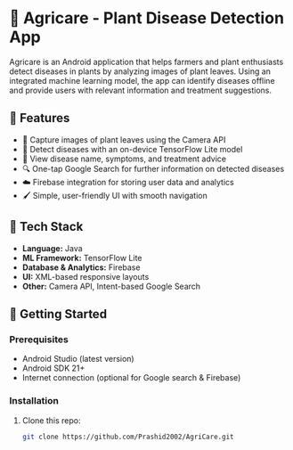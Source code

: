 # 🌿 Agricare - Plant Disease Detection App

Agricare is an Android application that helps farmers and plant enthusiasts detect diseases in plants by analyzing images of plant leaves. Using an integrated machine learning model, the app can identify diseases offline and provide users with relevant information and treatment suggestions.

## 📱 Features

- 📸 Capture images of plant leaves using the Camera API
- 🤖 Detect diseases with an on-device TensorFlow Lite model
- 🧾 View disease name, symptoms, and treatment advice
- 🔍 One-tap Google Search for further information on detected diseases
- ☁️ Firebase integration for storing user data and analytics
- 🖌️ Simple, user-friendly UI with smooth navigation

## 🧠 Tech Stack

- **Language:** Java  
- **ML Framework:** TensorFlow Lite  
- **Database & Analytics:** Firebase  
- **UI:** XML-based responsive layouts  
- **Other:** Camera API, Intent-based Google Search

## 🚀 Getting Started

### Prerequisites

- Android Studio (latest version)
- Android SDK 21+
- Internet connection (optional for Google search & Firebase)

### Installation

1. Clone this repo:
   ```bash
   git clone https://github.com/Prashid2002/AgriCare.git
